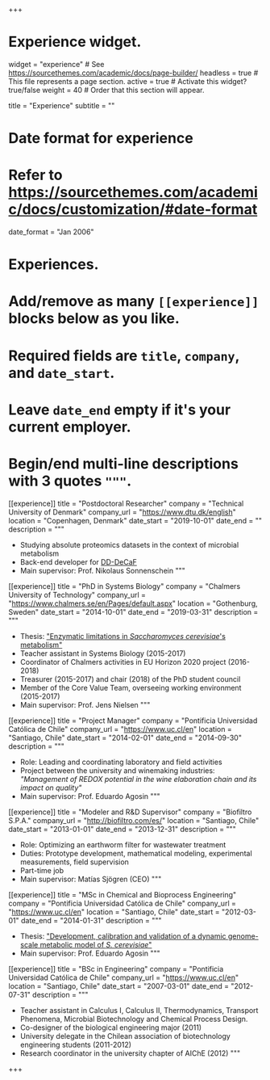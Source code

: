 +++
# Experience widget.
widget = "experience"  # See https://sourcethemes.com/academic/docs/page-builder/
headless = true  # This file represents a page section.
active = true  # Activate this widget? true/false
weight = 40  # Order that this section will appear.

title = "Experience"
subtitle = ""

# Date format for experience
#   Refer to https://sourcethemes.com/academic/docs/customization/#date-format
date_format = "Jan 2006"

# Experiences.
#   Add/remove as many `[[experience]]` blocks below as you like.
#   Required fields are `title`, `company`, and `date_start`.
#   Leave `date_end` empty if it's your current employer.
#   Begin/end multi-line descriptions with 3 quotes `"""`.
[[experience]]
  title = "Postdoctoral Researcher"
  company = "Technical University of Denmark"
  company_url = "https://www.dtu.dk/english"
  location = "Copenhagen, Denmark"
  date_start = "2019-10-01"
  date_end = ""
  description = """
  * Studying absolute proteomics datasets in the context of microbial metabolism
  * Back-end developer for [DD-DeCaF](http://dd-decaf.eu/)
  * Main supervisor: Prof. Nikolaus Sonnenschein
  """

[[experience]]
  title = "PhD in Systems Biology"
  company = "Chalmers University of Technology"
  company_url = "https://www.chalmers.se/en/Pages/default.aspx"
  location = "Gothenburg, Sweden"
  date_start = "2014-10-01"
  date_end = "2019-03-31"
  description = """
  * Thesis: ["Enzymatic limitations in _Saccharomyces cerevisiae_'s metabolism"](https://research.chalmers.se/publication/508870)
  * Teacher assistant in Systems Biology (2015-2017)
  * Coordinator of Chalmers activities in EU Horizon 2020 project (2016-2018)
  * Treasurer (2015-2017) and chair (2018) of the PhD student council
  * Member of the Core Value Team, overseeing working environment (2015-2017)
  * Main supervisor: Prof. Jens Nielsen
  """

[[experience]]
  title = "Project Manager"
  company = "Pontificia Universidad Católica de Chile"
  company_url = "https://www.uc.cl/en"
  location = "Santiago, Chile"
  date_start = "2014-02-01"
  date_end = "2014-09-30"
  description = """
  * Role: Leading and coordinating laboratory and field activities
  * Project between the university and winemaking industries: _"Management of REDOX potential in the wine elaboration chain and its impact on quality"_
  * Main supervisor: Prof. Eduardo Agosin
  """

[[experience]]
  title = "Modeler and R&D Supervisor"
  company = "Biofiltro S.P.A."
  company_url = "http://biofiltro.com/es/"
  location = "Santiago, Chile"
  date_start = "2013-01-01"
  date_end = "2013-12-31"
  description = """
  * Role: Optimizing an earthworm filter for wastewater treatment
  * Duties: Prototype development, mathematical modeling, experimental measurements, field supervision
  * Part-time job
  * Main supervisor: Matías Sjögren (CEO)
  """

[[experience]]
  title = "MSc in Chemical and Bioprocess Engineering"
  company = "Pontificia Universidad Católica de Chile"
  company_url = "https://www.uc.cl/en"
  location = "Santiago, Chile"
  date_start = "2012-03-01"
  date_end = "2014-01-31"
  description = """
  * Thesis: ["Development, calibration and validation of a dynamic genome-scale metabolic model of _S. cerevisiae_"](https://repositorio.uc.cl/handle/11534/2965)
  * Main supervisor: Prof. Eduardo Agosin
  """

[[experience]]
  title = "BSc in Engineering"
  company = "Pontificia Universidad Católica de Chile"
  company_url = "https://www.uc.cl/en"
  location = "Santiago, Chile"
  date_start = "2007-03-01"
  date_end = "2012-07-31"
  description = """
  * Teacher assistant in Calculus I, Calculus II, Thermodynamics, Transport Phenomena, Microbial Biotechnology and Chemical Process Design.
  * Co-designer of the biological engineering major (2011)
  * University delegate in the Chilean association of biotechnology engineering students (2011-2012)
  * Research coordinator in the university chapter of AIChE (2012)
  """

+++
